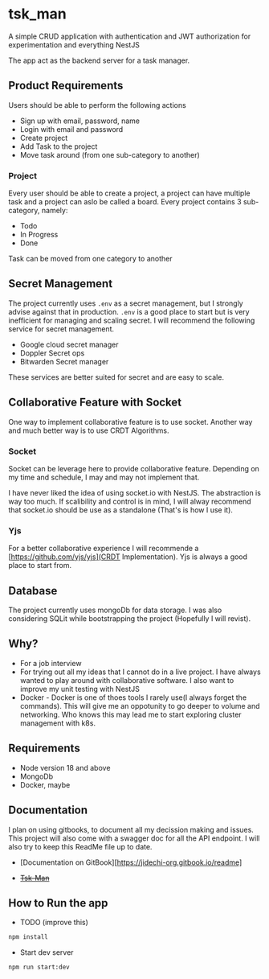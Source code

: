 # tsk_man

A simple CRUD application with authentication and JWT authorization for
experimentation and everything NestJS

The app act as the backend server for a task manager.

## Product Requirements

Users should be able to perform the following actions

- Sign up with email, password, name
- Login with email and password
- Create project
- Add Task to the project
- Move task around (from one sub-category to another)

### Project

Every user should be able to create a project, a project can have multiple task
and a project can aslo be called a board. Every project contains 3 sub-category,
namely:

- Todo
- In Progress
- Done

Task can be moved from one category to another

## Secret Management

The project currently uses `.env` as a secret management, but I strongly advise
against that in production. `.env` is a good place to start but is very
inefficient for managing and scaling secret. I will recommend the following
service for secret management.

- Google cloud secret manager
- Doppler Secret ops
- Bitwarden Secret manager

These services are better suited for secret and are easy to scale.

## Collaborative Feature with Socket

One way to implement collaborative feature is to use socket. Another way and
much better way is to use CRDT Algorithms.

### Socket

Socket can be leverage here to provide collaborative feature. Depending on my
time and schedule, I may and may not implement that.

I have never liked the idea of using socket.io with NestJS. The abstraction is
way too much. If scalibility and control is in mind, I will alway recommend that
socket.io should be use as a standalone (That's is how I use it).

### Yjs

For a better collaborative experience I will recommende a
[https://github.com/yjs/yjs](CRDT Implementation). Yjs is always a good place to
start from.

## Database

The project currently uses mongoDb for data storage. I was also considering
SQLit while bootstrapping the project (Hopefully I will revist).

## Why?

- For a job interview
- For trying out all my ideas that I cannot do in a live project. I have always
  wanted to play around with collaborative software. I also want to improve my
  unit testing with NestJS
- Docker - Docker is one of thoes tools I rarely use(I always forget the
  commands). This will give me an oppotunity to go deeper to volume and
  networking. Who knows this may lead me to start exploring cluster management
  with k8s.

## Requirements

- Node version 18 and above
- MongoDb
- Docker, maybe

## Documentation

I plan on using gitbooks, to document all my decission making and issues. This
project will also come with a swagger doc for all the API endpoint. I will also
try to keep this ReadMe file up to date.

- [Documentation on GitBook][https://jidechi-org.gitbook.io/readme]

- ~~[Tsk-Man](https://jidechi-org.gitbook.io/tsk-man/)~~

## How to Run the app

- TODO (improve this)

```sh
npm install
```

- Start dev server

```
npm run start:dev
```
